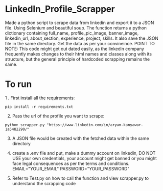 # LinkedIn_Profile_Scrapper
Made a python script to scrape data from linkedin and export it to a JSON file. Using Selenium and beautiful soup. 
The function returns a python dictionary containing full_name, profile_pic_image, banner_image, linkedin_url, about_section, experience, project, skills. It also save the JSON file in the same directory.
Get the data as per your convineince. POINT TO NOTE: This code might get out dated easily, as the linkedin company frequently makes changes to their html names and classes along with its structure, but the general principle of hardcoded scrapping remains the same.

# To run
1 . First install all the requirements:
```
pip install -r requirements.txt
```
2. Pass the url of the profile you want to scrape:
```
python scrapper.py "https://www.linkedin.com/in/aryan-kanyawar-1a5482290/"
```
3. A JSON file would be created with the fetched data within the same directory

4. create a .env file and put, make a dummy account on linkedin, DO NOT USE your own credentials, your account might get banned or you might face legal consequences as per the terms and conditions.
EMAIL="YOUR_EMAIL"
PASSWORD="YOUR_PASSWORD"

5. Refer to Test.py on how to call the function and view scrapper.py to understand the scrapping code
